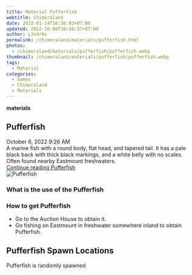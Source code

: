 ```yaml
---
title: Material Pufferfish
webtitle: Chimeraland
date: 2022-01-14T16:56:03+07:00
updated: 2022-10-06T16:26:37+07:00
author: L3n4r0x
permalink: /chimeraland/materials/pufferfish.html
photos:
  - /chimeraland/materials/pufferfish/pufferfish.webp
thumbnail: /chimeraland/materials/pufferfish/pufferfish.webp
tags:
  - Material
categories:
  - Games
  - Chimeraland
  - Materials
---
```


<section id="bootstrap-wrapper">
  <link
    rel="stylesheet"
    href="https://cdn.statically.io/gh/dimaslanjaka/Web-Manajemen/40ac3225/css/bootstrap-4.5-wrapper.css"
  />
  <div
    class="row g-0 border rounded overflow-hidden flex-md-row mb-4 shadow-sm position-relative"
  >
    <div class="col p-4 d-flex flex-column position-static">
      <strong class="d-inline-block mb-2 text-success">materials</strong>
      <h2 class="mb-0">Pufferfish</h2>
      <div class="mb-1 text-muted">October 6, 2022 9:26 AM</div>
      <div class="mb-2 border p-1">
        A marine fish with a round body, flat head, and tapered tail. It has a
        pale black back with thick black markings, and a white belly with no
        scales. Often found nearby Eastmount freshwaters.
      </div>
      <a
        href="/chimeraland/materials/pufferfish.html"
        class="stretched-link d-none"
        >Continue reading Pufferfish</a
      >
    </div>
    <div class="col-auto d-none d-lg-block">
      <img
        src="/chimeraland/materials/pufferfish/pufferfish.webp"
        alt="Pufferfish"
      />
    </div>
  </div>
  <div class="row">
    <div class="col-lg-6 col-12 mb-2">
      <div class="card">
        <div class="card-body">
          <h3 class="card-title">What is the use of the Pufferfish</h3>
          <div class="card-text"><ul></ul></div>
        </div>
      </div>
    </div>
    <div class="col-lg-6 col-12 mb-2">
      <div class="card">
        <div class="card-body">
          <h3 class="card-title">How to get Pufferfish</h3>
          <div class="card-text">
            <ul>
              <li>Go to the Auction House to obtain it.</li>
              <li>
                Go fishing on Eastmount in freshwater somewhere inland to obtain
                Pufferfish.
              </li>
            </ul>
          </div>
        </div>
      </div>
    </div>
    <div class="col-12 mb-2">
      <h2>Pufferfish Spawn Locations</h2>
      <p>Pufferfish is randomly spawned</p>
    </div>
  </div>
</section>